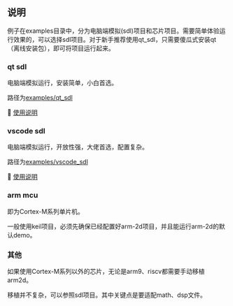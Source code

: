 ## 说明

例子在examples目录中，分为电脑端模拟(sdl)项目和芯片项目。需要简单体验运行效果的，可以选择sdl项目。对于新手推荐使用qt_sdl，只需要傻瓜式安装qt（离线安装包），即可将项目运行起来。

### qt sdl

电脑端模拟运行，安装简单，小白首选。

路径为[examples/qt_sdl](../../examples/qt_sdl)

📖 [使用说明](../../examples/qt_sdl/README.md)

### vscode sdl

电脑端模拟运行，开放性强，大佬首选，配置复杂。

路径为[examples/vscode_sdl](../../examples/vscode_sdl)

📖 [使用说明](../../examples/vscode_sdl/README.md)

### arm mcu

即为Cortex-M系列单片机。

一般使用keil项目，必须先确保已经配置好arm-2d项目，并且能运行arm-2d的默认demo。

### 其他

如果使用Cortex-M系列以外的芯片，无论是arm9、riscv都需要手动移植arm2d。

移植并不复杂，可以参照sdl项目。其中关键点是要适配math、dsp文件。

